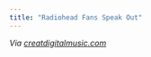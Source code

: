 ```yaml
---
title: "Radiohead Fans Speak Out"
---
```

<p><i>Via </i><a href="https://createdigitalmusic.com/2011/04/let-it-all-out-therapy-for-radiohead-fans-courtesy-bbc" title="" target=""><i>creatdigitalmusic.com</i></a></p>
